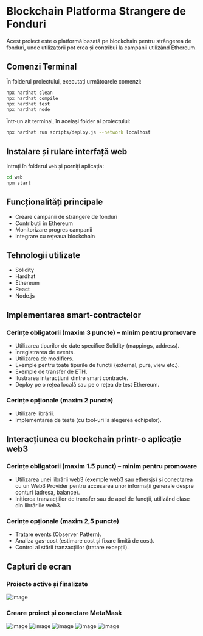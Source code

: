 # Blockchain Platforma Strangere de Fonduri

Acest proiect este o platformă bazată pe blockchain pentru strângerea de fonduri, unde utilizatorii pot crea și contribui la campanii utilizând Ethereum.

## Comenzi Terminal

În folderul proiectului, executați următoarele comenzi:

```sh
npx hardhat clean
npx hardhat compile
npx hardhat test
npx hardhat node
```

Într-un alt terminal, în același folder al proiectului:

```sh
npx hardhat run scripts/deploy.js --network localhost
```

## Instalare și rulare interfață web

Intrați în folderul `web` și porniți aplicația:

```sh
cd web
npm start
```

## Funcționalități principale

- Creare campanii de strângere de fonduri
- Contribuții în Ethereum
- Monitorizare progres campanii
- Integrare cu rețeaua blockchain

## Tehnologii utilizate

- Solidity
- Hardhat
- Ethereum
- React
- Node.js

## Implementarea smart-contractelor

### Cerințe obligatorii (maxim 3 puncte) – minim pentru promovare
- Utilizarea tipurilor de date specifice Solidity (mappings, address).
- Înregistrarea de events.
- Utilizarea de modifiers.
- Exemple pentru toate tipurile de funcții (external, pure, view etc.).
- Exemple de transfer de ETH.
- Ilustrarea interacțiunii dintre smart contracte.
- Deploy pe o rețea locală sau pe o rețea de test Ethereum.

### Cerințe opționale (maxim 2 puncte)
- Utilizare librării.
- Implementarea de teste (cu tool-uri la alegerea echipelor).

## Interacțiunea cu blockchain printr-o aplicație web3

### Cerințe obligatorii (maxim 1.5 punct) – minim pentru promovare
- Utilizarea unei librării web3 (exemple web3 sau ethersjs) și conectarea cu un Web3 Provider pentru accesarea unor informații generale despre conturi (adresa, balance).
- Inițierea tranzacțiilor de transfer sau de apel de funcții, utilizând clase din librăriile web3.

### Cerințe opționale (maxim 2,5 puncte)
- Tratare events (Observer Pattern).
- Analiza gas-cost (estimare cost și fixare limită de cost).
- Control al stării tranzacțiilor (tratare excepții).

## Capturi de ecran

### Proiecte active și finalizate
![image](https://github.com/user-attachments/assets/53e9ef00-73b5-40de-8d8c-36fc8f3919c0)


### Creare proiect și conectare MetaMask
![image](https://github.com/user-attachments/assets/f80acbb5-65f8-4e0c-adcd-95de7a2b62eb)
![image](https://github.com/user-attachments/assets/ca02d183-3dde-4814-bc96-9aef77451bc4)
![image](https://github.com/user-attachments/assets/c0ee2dc4-d20b-4596-8ddd-3c011502863c)
![image](https://github.com/user-attachments/assets/056487b2-e11d-4c3f-98a1-e4b4ad57699c)
![image](https://github.com/user-attachments/assets/989c986f-7723-479f-bac1-55a20d12bc18)



